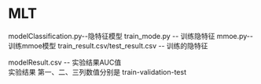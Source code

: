 # MLT
modelClassification.py--隐特征模型
train_mode.py -- 训练隐特征
mmoe.py--  训练mmoe模型
train_result.csv/test_result.csv -- 训练的隐特征 

modelResult.csv -- 实验结果AUC值  
实验结果 第一、二、三列数值分别是 train-validation-test
